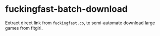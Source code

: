 # fuckingfast-batch-download

Extract direct link from `fuckingfast.co`, to semi-automate download large games from fitgirl.